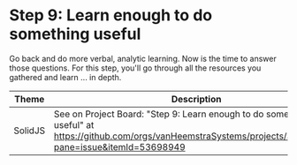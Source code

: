 # Step 9: Learn enough to do something useful

Go back and do more verbal, analytic learning. Now is the time to answer those questions. For this step, you'll go through all the resources you gathered and learn ... in depth.

| Theme | Description |
| -- | -- |
| SolidJS | See on Project Board: "Step 9: Learn enough to do something useful" at https://github.com/orgs/vanHeemstraSystems/projects/35/views/1?pane=issue&itemId=53698949 |
